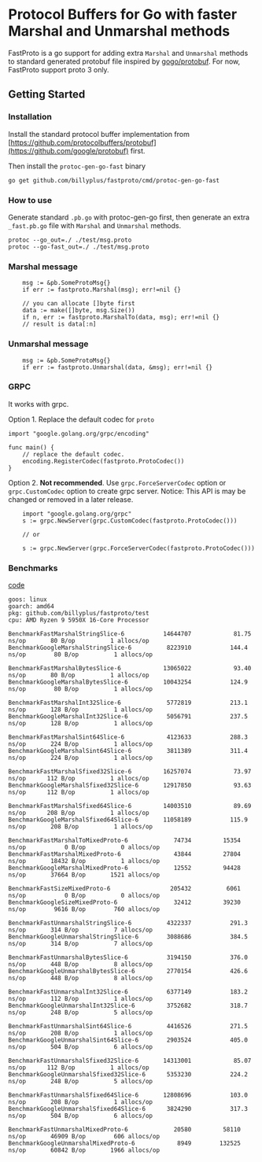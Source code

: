 # Protocol Buffers for Go with faster Marshal and Unmarshal methods

FastProto is a go support for adding extra `Marshal` and `Unmarshal` methods to standard generated protobuf file inspired by <a href="https://github.com/gogo/protobuf">gogo/protobuf</a>. For now, FastProto support proto 3 only.

## Getting Started

### Installation

Install the standard protocol buffer implementation from [https://github.com/protocolbuffers/protobuf](https://github.com/google/protobuf) first.

Then install the `protoc-gen-go-fast` binary

    go get github.com/billyplus/fastproto/cmd/protoc-gen-go-fast

### How to use

Generate standard `.pb.go` with protoc-gen-go first, then generate an extra `_fast.pb.go` file with `Marshal` and `Unmarshal` methods.

    protoc --go_out=./ ./test/msg.proto
    protoc --go-fast_out=./ ./test/msg.proto

### Marshal message

``` golang
    msg := &pb.SomeProtoMsg{}
    if err := fastproto.Marshal(msg); err!=nil {}

    // you can allocate []byte first
    data := make([]byte, msg.Size())
    if n, err := fastproto.MarshalTo(data, msg); err!=nil {}
    // result is data[:n]
```

### Unmarshal message

``` golang
    msg := &pb.SomeProtoMsg{}
    if err := fastproto.Unmarshal(data, &msg); err!=nil {}
```

### GRPC

It works with grpc.

Option 1. Replace the default codec for `proto`

``` golang
import "google.golang.org/grpc/encoding"

func main() {
    // replace the default codec.
	encoding.RegisterCodec(fastproto.ProtoCodec())
}
```

Option 2. **Not recommended**. Use `grpc.ForceServerCodec` option or `grpc.CustomCodec` option to create grpc server. Notice: This API is may be changed or removed in a later release.

``` golang
    import "google.golang.org/grpc"
    s := grpc.NewServer(grpc.CustomCodec(fastproto.ProtoCodec()))

    // or

    s := grpc.NewServer(grpc.ForceServerCodec(fastproto.ProtoCodec()))

```

### Benchmarks

[code](https://github.com/billyplus/fastproto/tree/main/test)

```
goos: linux
goarch: amd64
pkg: github.com/billyplus/fastproto/test
cpu: AMD Ryzen 9 5950X 16-Core Processor

BenchmarkFastMarshalStringSlice-6         	14644707	        81.75 ns/op	      80 B/op	       1 allocs/op
BenchmarkGoogleMarshalStringSlice-6       	 8223910	       144.4 ns/op	      80 B/op	       1 allocs/op

BenchmarkFastMarshalBytesSlice-6          	13065022	        93.40 ns/op	      80 B/op	       1 allocs/op
BenchmarkGoogleMarshalBytesSlice-6        	10043254	       124.9 ns/op	      80 B/op	       1 allocs/op

BenchmarkFastMarshalInt32Slice-6          	 5772819	       213.1 ns/op	     128 B/op	       1 allocs/op
BenchmarkGoogleMarshalInt32Slice-6        	 5056791	       237.5 ns/op	     128 B/op	       1 allocs/op

BenchmarkFastMarshalSint64Slice-6         	 4123633	       288.3 ns/op	     224 B/op	       1 allocs/op
BenchmarkGoogleMarshalSint64Slice-6       	 3811389	       311.4 ns/op	     224 B/op	       1 allocs/op

BenchmarkFastMarshalSfixed32Slice-6       	16257074	        73.97 ns/op	     112 B/op	       1 allocs/op
BenchmarkGoogleMarshalSfixed32Slice-6     	12917850	        93.63 ns/op	     112 B/op	       1 allocs/op

BenchmarkFastMarshalSfixed64Slice-6       	14003510	        89.69 ns/op	     208 B/op	       1 allocs/op
BenchmarkGoogleMarshalSfixed64Slice-6     	11058189	       115.9 ns/op	     208 B/op	       1 allocs/op

BenchmarkFastMarshalToMixedProto-6        	   74734	     15354 ns/op	       0 B/op	       0 allocs/op
BenchmarkFastMarshalMixedProto-6          	   43844	     27804 ns/op	   18432 B/op	       1 allocs/op
BenchmarkGoogleMarshalMixedProto-6        	   12552	     94428 ns/op	   37664 B/op	    1521 allocs/op

BenchmarkFastSizeMixedProto-6             	  205432	      6061 ns/op	       0 B/op	       0 allocs/op
BenchmarkGoogleSizeMixedProto-6           	   32412	     39230 ns/op	    9616 B/op	     760 allocs/op

BenchmarkFastUnmarshalStringSlice-6       	 4322337	       291.3 ns/op	     314 B/op	       7 allocs/op
BenchmarkGoogleUnmarshalStringSlice-6     	 3088686	       384.5 ns/op	     314 B/op	       7 allocs/op

BenchmarkFastUnmarshalBytesSlice-6        	 3194150	       376.0 ns/op	     448 B/op	       8 allocs/op
BenchmarkGoogleUnmarshalBytesSlice-6      	 2770154	       426.6 ns/op	     448 B/op	       8 allocs/op

BenchmarkFastUnmarshalInt32Slice-6        	 6377149	       183.2 ns/op	     112 B/op	       1 allocs/op
BenchmarkGoogleUnmarshalInt32Slice-6      	 3752682	       318.7 ns/op	     248 B/op	       5 allocs/op

BenchmarkFastUnmarshalSint64Slice-6       	 4416526	       271.5 ns/op	     208 B/op	       1 allocs/op
BenchmarkGoogleUnmarshalSint64Slice-6     	 2903524	       405.0 ns/op	     504 B/op	       6 allocs/op

BenchmarkFastUnmarshalSfixed32Slice-6     	14313001	        85.07 ns/op	     112 B/op	       1 allocs/op
BenchmarkGoogleUnmarshalSfixed32Slice-6   	 5353230	       224.2 ns/op	     248 B/op	       5 allocs/op

BenchmarkFastUnmarshalSfixed64Slice-6     	12808696	       103.0 ns/op	     208 B/op	       1 allocs/op
BenchmarkGoogleUnmarshalSfixed64Slice-6   	 3824290	       317.3 ns/op	     504 B/op	       6 allocs/op

BenchmarkFastUnmarshalMixedProto-6        	   20580	     58110 ns/op	   46909 B/op	     606 allocs/op
BenchmarkGoogleUnmarshalMixedProto-6      	    8949	    132525 ns/op	   60842 B/op	    1966 allocs/op
```


